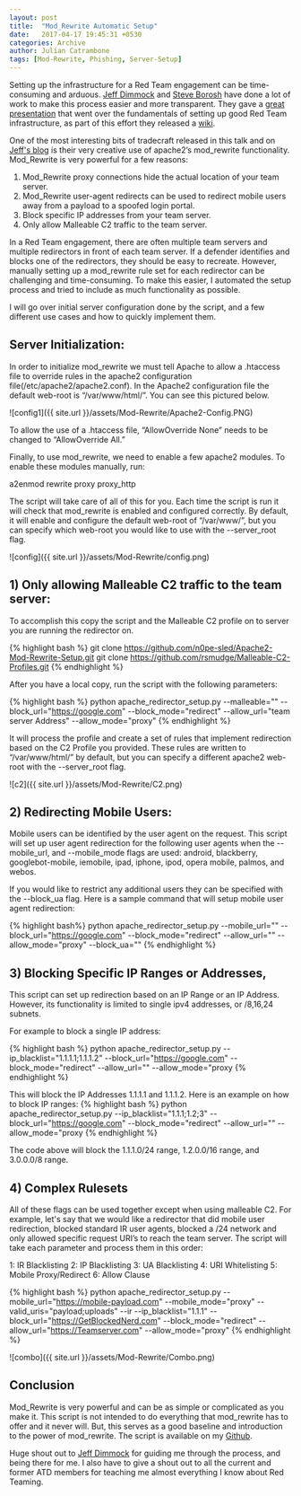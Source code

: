 ```yaml
---
layout: post
title:  "Mod_Rewrite Automatic Setup"
date:   2017-04-17 19:45:31 +0530
categories: Archive
author: Julian Catrambone
tags: [Mod-Rewrite, Phishing, Server-Setup]
---
```


Setting up the infrastructure for a Red Team engagement can be time-consuming and arduous.  [Jeff Dimmock](https://twitter.com/bluscreenofjeff) and [Steve Borosh](https://twitter.com/424f424f) have done a lot of work to make this process easier and more transparent.  They gave a [great presentation](https://speakerdeck.com/rvrsh3ll/doomsday-preppers-fortifying-your-red-team-infrastructure) that went over the fundamentals of setting up good Red Team infrastructure, as part of this effort they released a [wiki](https://github.com/bluscreenofjeff/Red-Team-Infrastructure-Wiki).

One of the most interesting bits of tradecraft released in this talk and on [Jeff's blog](https://bluescreenofjeff.com/tags#mod_rewrite) is their very creative use of apache2’s mod_rewrite functionality. Mod_Rewrite is very powerful for a few reasons:

1. Mod_Rewrite proxy connections hide the actual location of your team server.
2. Mod_Rewrite user-agent redirects can be used to redirect mobile users away from a payload to a spoofed login portal.
3. Block specific IP addresses from your team server.
4. Only allow Malleable C2 traffic to the team server.

In a Red Team engagement, there are often multiple team servers and multiple redirectors in front of each team server. If a defender identifies and blocks one of the redirectors, they should be easy to recreate. However, manually setting up a mod_rewrite rule set for each redirector can be challenging and time-consuming. To make this easier, I automated the setup process and tried to include as much functionality as possible.

I will go over initial server configuration done by the script, and a few different use cases and how to quickly implement them.

## Server Initialization:

In order to initialize mod_rewrite we must tell Apache to allow a .htaccess file to override rules in the apache2 configuration file(/etc/apache2/apache2.conf).  In the Apache2 configuration file the default web-root is “/var/www/html/”.  You can see this pictured below.

![config1]({{ site.url }}/assets/Mod-Rewrite/Apache2-Config.PNG)

To allow the use of a .htaccess file, “AllowOverride None” needs to be changed to “AllowOverride All.”

Finally, to use mod_rewrite, we need to enable a few apache2 modules. To enable these modules manually, run:

a2enmod rewrite proxy proxy_http

The script will take care of all of this for you.  Each time the script is run it will check that mod_rewrite is enabled and configured correctly. By default, it will enable and configure the default web-root of “/var/www/”, but you can specify which web-root you would like to use with the --server_root flag.

![config]({{ site.url }}/assets/Mod-Rewrite/config.png)

## 1) Only allowing Malleable C2 traffic to the team server:

To accomplish this copy the script and the Malleable C2 profile on to server you are running the redirector on.

{% highlight bash %}
git clone https://github.com/n0pe-sled/Apache2-Mod-Rewrite-Setup.git
git clone https://github.com/rsmudge/Malleable-C2-Profiles.git
{% endhighlight %}

After you have a local copy, run the script with the following parameters:

{% highlight bash %}
python apache_redirector_setup.py --malleable="<Path to C2 Profile>" --block_url="https://google.com" --block_mode="redirect" --allow_url="team server Address" --allow_mode="proxy"
{% endhighlight %}

It will process the profile and create a set of rules that implement redirection based on the C2 Profile you provided.  These rules are written to “/var/www/html/” by default, but you can specify a different apache2 web-root with the --server_root flag.

![c2]({{ site.url }}/assets/Mod-Rewrite/C2.png)


## 2) Redirecting Mobile Users:

Mobile users can be identified by the user agent on the request. This script will set up user agent redirection for the following user agents when the --mobile_url, and --mobile_mode flags are used: android, blackberry, googlebot-mobile, iemobile, ipad, iphone, ipod, opera mobile, palmos, and webos.

If you would like to restrict any additional users they can be specified with the --block_ua flag. Here is a sample command that will setup mobile user agent redirection:

{% highlight  bash%}
python apache_redirector_setup.py --mobile_url="<mobile site>" --block_url="https://google.com" --block_mode="redirect" --allow_url="<team server Address>" --allow_mode="proxy"  --block_ua="<any additional ua to block>"
{% endhighlight %}

## 3) Blocking Specific IP Ranges or Addresses,

This script can set up redirection based on an IP Range or an IP Address. However, its functionality is limited to single ipv4 addresses, or /8,16,24 subnets.

For example to block a single IP address:

{% highlight bash %}
python apache_redirector_setup.py --ip_blacklist="1.1.1.1;1.1.1.2" --block_url="https://google.com" --block_mode="redirect" --allow_url="<Team server Address>" --allow_mode="proxy
{% endhighlight %}

This will block the IP Addresses 1.1.1.1 and 1.1.1.2.  Here is an example on how to block IP ranges:
{% highlight bash %}
python apache_redirector_setup.py --ip_blacklist="1.1.1;1.2;3" --block_url="https://google.com" --block_mode="redirect" --allow_url="<Team server Address>" --allow_mode="proxy
{% endhighlight %}

The code above will block the 1.1.1.0/24 range, 1.2.0.0/16 range, and 3.0.0.0/8 range.

## 4) Complex Rulesets

All of these flags can be used together except when using malleable C2. For example, let's say that we would like a redirector that did mobile user redirection, blocked standard IR user agents, blocked a /24 network and only allowed specific request URI’s to reach the team server. The script will take each parameter and process them in this order:

1: IR Blacklisting
2: IP Blacklisting
3: UA Blacklisting
4: URI Whitelisting
5: Mobile Proxy/Redirect
6: Allow Clause

{% highlight bash %}
python apache_redirector_setup.py --mobile_url="https://mobile-payload.com" --mobile_mode="proxy" --valid_uris="payload;uploads" --ir --ip_blacklist="1.1.1" --block_url="https://GetBlockedNerd.com" --block_mode="redirect" --allow_url="https://Teamserver.com" --allow_mode="proxy"
{% endhighlight %}

![combo]({{ site.url }}/assets/Mod-Rewrite/Combo.png)

## Conclusion

Mod_Rewrite is very powerful and can be as simple or complicated as you make it. This script is not intended to do everything that mod_rewrite has to offer and it never will. But, this serves as a good baseline and introduction to the power of mod_rewrite. The script is available on my [Github](https://github.com/n0pe-sled/Apache2-Mod-Rewrite-Setup).

Huge shout out to [Jeff Dimmock](https://twitter.com/bluscreenofjeff) for guiding me through the process, and being there for me. I also have to give a shout out to all the current and former ATD members for teaching me almost everything I know about Red Teaming.

